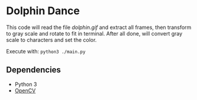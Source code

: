 # Dolphin Dance
This code will read the file *dolphin.gif* and extract all frames, then transform to gray scale and rotate to fit in terminal. After all done, will convert gray scale to characters and set the color.

Execute with:
`python3 ./main.py`

## Dependencies
- Python 3
- [OpenCV](https://pypi.org/project/opencv-python/)